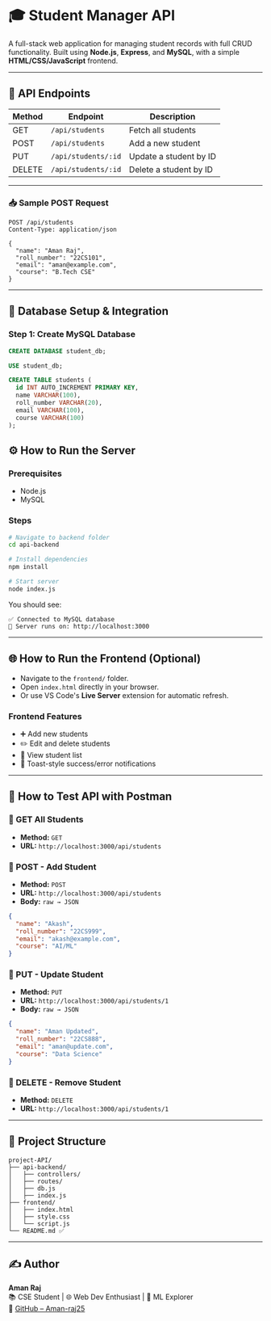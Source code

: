 # 🎓 Student Manager API

A full-stack web application for managing student records with full CRUD functionality. Built using **Node.js**, **Express**, and **MySQL**, with a simple **HTML/CSS/JavaScript** frontend.

---

## 📌 API Endpoints

| Method | Endpoint               | Description             |
|--------|------------------------|-------------------------|
| GET    | `/api/students`        | Fetch all students      |
| POST   | `/api/students`        | Add a new student       |
| PUT    | `/api/students/:id`    | Update a student by ID  |
| DELETE | `/api/students/:id`    | Delete a student by ID  |

---

### 📥 Sample POST Request

```http
POST /api/students
Content-Type: application/json

{
  "name": "Aman Raj",
  "roll_number": "22CS101",
  "email": "aman@example.com",
  "course": "B.Tech CSE"
}
```

---

## 🧩 Database Setup & Integration

### Step 1: Create MySQL Database

```sql
CREATE DATABASE student_db;

USE student_db;

CREATE TABLE students (
  id INT AUTO_INCREMENT PRIMARY KEY,
  name VARCHAR(100),
  roll_number VARCHAR(20),
  email VARCHAR(100),
  course VARCHAR(100)
);
```

## ⚙️ How to Run the Server

### Prerequisites
- Node.js
- MySQL

### Steps

```bash
# Navigate to backend folder
cd api-backend

# Install dependencies
npm install

# Start server
node index.js
```

You should see:
```
✅ Connected to MySQL database
📍 Server runs on: http://localhost:3000
```

---

## 🌐 How to Run the Frontend (Optional)

- Navigate to the `frontend/` folder.
- Open `index.html` directly in your browser.
- Or use VS Code's **Live Server** extension for automatic refresh.

### Frontend Features
- ➕ Add new students  
- ✏️ Edit and delete students  
- 👀 View student list  
- 🔔 Toast-style success/error notifications  

---

## 🧪 How to Test API with Postman

### 🔹 GET All Students
- **Method:** `GET`  
- **URL:** `http://localhost:3000/api/students`

### 🔹 POST - Add Student
- **Method:** `POST`  
- **URL:** `http://localhost:3000/api/students`  
- **Body:** `raw → JSON`

```json
{
  "name": "Akash",
  "roll_number": "22CS999",
  "email": "akash@example.com",
  "course": "AI/ML"
}
```

### 🔹 PUT - Update Student
- **Method:** `PUT`  
- **URL:** `http://localhost:3000/api/students/1`  
- **Body:** `raw → JSON`

```json
{
  "name": "Aman Updated",
  "roll_number": "22CS888",
  "email": "aman@update.com",
  "course": "Data Science"
}
```

### 🔹 DELETE - Remove Student
- **Method:** `DELETE`  
- **URL:** `http://localhost:3000/api/students/1`

---

## 📂 Project Structure

```
project-API/
├── api-backend/
│   ├── controllers/
│   ├── routes/
│   ├── db.js
│   ├── index.js
├── frontend/
│   ├── index.html
│   ├── style.css
│   └── script.js
└── README.md ✅
```

---

## ✍️ Author

**Aman Raj**  
📚 CSE Student | 🌐 Web Dev Enthusiast | 🤖 ML Explorer  
🔗 [GitHub – Aman-raj25](https://github.com/Aman-raj25)
